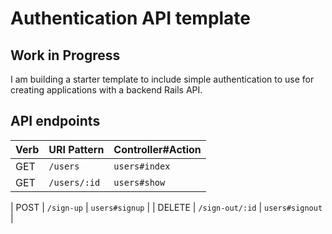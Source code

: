 # Authentication API template

## Work in Progress

I am building a starter template to include simple authentication to use for creating applications with a backend Rails API.

## API endpoints

| Verb   | URI Pattern            | Controller#Action |
|--------|------------------------|------------------ |
| GET    | `/users`               | `users#index`     |
| GET    | `/users/:id`           | `users#show`      |

| POST   | `/sign-up`             | `users#signup`    | 
| DELETE | `/sign-out/:id`        | `users#signout`   |
